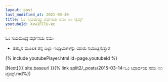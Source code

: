 ```yaml
---
layout: post
last_modified_at: 2021-03-30
title: ಓಂ ನಿಯಮೆಂದ್ರ ವರ್ಧನಯ ನಮಃ ೧೧ ಟೈಮ್ಸ್
youtubeId: Xxw1FClU-ec
---
```

 
 
 ಓಂ ನಿಯಮೆಂದ್ರ ವರ್ಧನಯ ನಮಃ  
 
 -  ತಪಸ್ಸಿನ ಮೂಲಕ ತನ್ನ ಎಲ್ಲಾ ಇಂದ್ರಿಯಗಳನ್ನು ಯಾರು ನಿಯಂತ್ರಿಸುತ್ತಾರೆ 
 
  
 
  
 
 
 
 
 
 


{% include youtubePlayer.html id=page.youtubeId %}
 
[Next]({{ site.baseurl }}{% link  split2/_posts/2015-03-14-ಓಂ ಸಿಧಾರ್ಥಯ ನಮಃ ೧೧ ಟೈಮ್ಸ್.md%})
 
